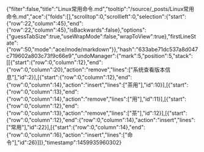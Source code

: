 {"filter":false,"title":"Linux常用命令.md","tooltip":"/source/_posts/Linux常用命令.md","ace":{"folds":[],"scrolltop":0,"scrollleft":0,"selection":{"start":{"row":22,"column":45},"end":{"row":22,"column":45},"isBackwards":false},"options":{"guessTabSize":true,"useWrapMode":false,"wrapToView":true},"firstLineState":{"row":50,"mode":"ace/mode/markdown"}},"hash":"633abe71dc537a8d047c719602a803c73f9c66e9","undoManager":{"mark":5,"position":5,"stack":[[{"start":{"row":0,"column":12},"end":{"row":0,"column":20},"action":"remove","lines":["系统查看版本信息"],"id":2}],[{"start":{"row":0,"column":12},"end":{"row":0,"column":14},"action":"insert","lines":["茶用"],"id":10}],[{"start":{"row":0,"column":13},"end":{"row":0,"column":14},"action":"remove","lines":["用"],"id":11}],[{"start":{"row":0,"column":12},"end":{"row":0,"column":13},"action":"remove","lines":["茶"],"id":12}],[{"start":{"row":0,"column":12},"end":{"row":0,"column":14},"action":"insert","lines":["常用"],"id":22}],[{"start":{"row":0,"column":14},"end":{"row":0,"column":16},"action":"insert","lines":["命令"],"id":26}]]},"timestamp":1459935960302}